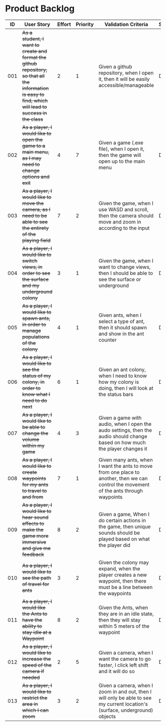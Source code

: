 # Product Backlog

| ID | User Story | Effort | Priority | Validation Criteria | Status |
|----|------------|--------|----------|---------------------|--------|
| 001 | ~~As a student, I want to create and format the github repository, so that all the information is easy to find, which will lead to success in the class~~ | 2 | 1 | Given a github repository, when I open it, then it will be easily accessible/manageable | Done |
| 002 | ~~As a player, I would like to open the game to a main menu, as I may need to change options and exit~~ | 4 | 7 | Given a game (.exe file), when I open it, then the game will open up to the main menu | Done |
| 003 | ~~As a player, I would like to move the camera, as I need to be able to see the entirety of the playing field~~ | 7 | 2 | Given the game, when I use WASD and scroll, then the camera should move and zoom in according to the input | Done |
| 004 | ~~As a player, I would like to switch views, in order to see the surface and my underground colony~~ | 3 | 1 | Given the game, when I want to change views, then I should be able to see the surface or underground | Done | 
| 005 | ~~As a player, I would like to spawn ants, in order to manage populations of the colony~~ | 4 | 1 | Given ants, when I select a type of ant, then it should spawn and show in the ant counter | Done |
| 006 | ~~As a player, I would like to see the status of my colony, in order to know what I need to do next~~ | 6 | 1 | Given an ant colony, when I need to know how my colony is doing, then I will look at the status bars | Done |
| 007 | ~~As a player, I would like to be able to change the volume within my game~~ | 4 | 3 | Given a game with audio, when I open the audo settings, then the audio should change based on how much the player changes it | Done |
| 008 | ~~As a player, I would like to create waypoints for my ants to travel to and from~~ | 7 | 1 | Given many ants, when I want the ants to move from one place to another, then we can control the movement of the ants through waypoints | Done | 
| 009 | ~~As a player, I would like to hear sound effects to make the game more immersive and give me feedback~~ | 8 | 2 | Given a game, When I do certain actions in the game, then unique sounds should be played based on what the player did | Done |
| 010 | ~~As a player, I would like to see the path of travel for ants~~ | 3 | 2 | Given the colony may expand, when the player creates a new waypoint, then there must be a line between the waypoints | Done | 
| 011 | ~~As a player, I would like the Ants to have the ability to stay idle at a Waypoint~~ | 8 | 2 | Given the Ants, when they are in an idle state, then they will stay within 5 meters of the waypoint | Done |
| 012 | ~~As a player, I would like to increase the speed of the camera if needed~~ | 2 | 5 | Given a camera, when I want the camera to go faster, I click left shift and it will do so | Done | 
| 013 | ~~As a player, I would like to restrict the area in which I can zoom~~ | 3 | 2 | Given a camera, when I zoom in and out, then I will only be able to see my current location's (surface, underground) objects | Done | 

